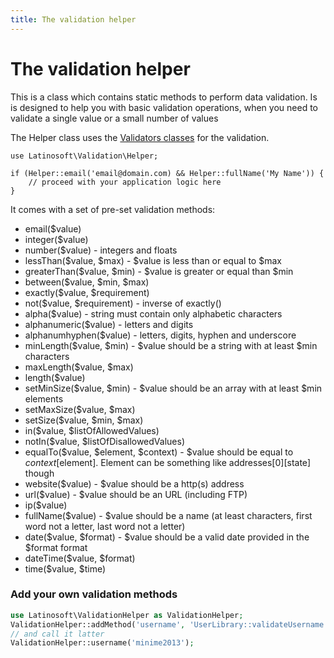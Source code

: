 ```yaml
---
title: The validation helper
---
```


# The validation helper

This is a class which contains static methods to perform data validation. 
Is is designed to help you with basic validation operations, when you need to validate a single value or a small number of values

The Helper class uses the [Validators classes](validation_rules.md) for the validation.

```
use Latinosoft\Validation\Helper;

if (Helper::email('email@domain.com) && Helper::fullName('My Name')) {
	// proceed with your application logic here
}
```

It comes with a set of pre-set validation methods:

- email($value)
- integer($value)
- number($value) - integers and floats
- lessThan($value, $max) - $value is less than or equal to $max
- greaterThan($value, $min) - $value is greater or equal than $min
- between($value, $min, $max)
- exactly($value, $requirement)
- not($value, $requirement) - inverse of exactly()
- alpha($value) - string must contain only alphabetic characters
- alphanumeric($value) - letters and digits
- alphanumhyphen($value) - letters, digits, hyphen and underscore
- minLength($value, $min) - $value should be a string with at least $min characters
- maxLength($value, $max)
- length($value)
- setMinSize($value, $min) - $value should be an array with at least $min elements
- setMaxSize($value, $max)
- setSize($value, $min, $max)
- in($value, $listOfAllowedValues)
- notIn($value, $listOfDisallowedValues)
- equalTo($value, $element, $context) - $value should be equal to $context[$element]. Element can be something like addresses[0][state] though
- website($value) - $value should be a http(s) address
- url($value) - $value should be an URL (including FTP)
- ip($value)
- fullName($value) - $value should be a name (at least characters, first word not a letter, last word not a letter)
- date($value, $format) - $value should be a valid date provided in the $format format
- dateTime($value, $format)
- time($value, $time)

### Add your own validation methods

```php
use Latinosoft\ValidationHelper as ValidationHelper;
ValidationHelper::addMethod('username', 'UserLibrary::validateUsername');
// and call it latter
ValidationHelper::username('minime2013');
```
